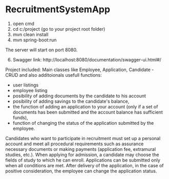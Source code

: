 # RecruitmentSystemApp

1. open cmd
2. cd c:/project (go to your project root folder) 
3. mvn clean install
4. mvn spring-boot:run 

The server will start on port 8080.

6. Swagger link:  http://localhost:8080/documentation/swagger-ui.html#/

Project included:
Main classes like Employee, Application, Candidate - CRUD and also additoionals usefull functions:

- user listings
- employee listing
- posibility of adding documents by the candidate to his account
 - posibility of adding savings to the candidate's balance,
- the function of adding an application to your account (only if a set of documents has been submitted and the account balance has sufficient funds),
- function of changing the status of the application submitted by the employee.

Candidates who want to participate in recruitment must set up a personal account and meet all procedural requirements such as assurance necessary documents or making payments (application fee, extramural studies, etc.). When applying for admission, a candidate may choose the fields of study to which he can enroll. Applications can be submitted only when all conditions are met. After delivery of the application, in the case of positive consideration, the employee can change the application status.


